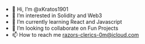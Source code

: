 - 👋 Hi, I’m @xKratos1901
- 👀 I’m interested in Solidity and Web3
- 🌱 I’m currently learning React and Javascript
- 💞️ I’m looking to collaborate on Fun Projects
- 📫 How to reach me razors-clerics-0m@icloud.com

<!---
xKratos1901/xKratos1901 is a ✨ special ✨ repository because its `README.md` (this file) appears on your GitHub profile.
You can click the Preview link to take a look at your changes.
--->
